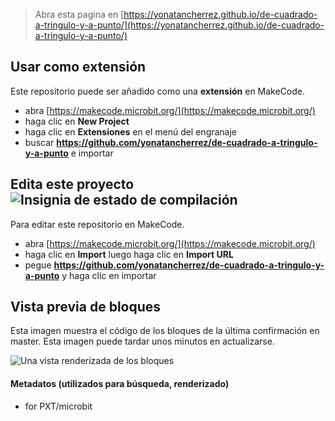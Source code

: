 
> Abra esta pagina en [https://yonatancherrez.github.io/de-cuadrado-a-tringulo-y-a-punto/](https://yonatancherrez.github.io/de-cuadrado-a-tringulo-y-a-punto/)

## Usar como extensión

Este repositorio puede ser añadido como una **extensión** en MakeCode.

* abra [https://makecode.microbit.org/](https://makecode.microbit.org/)
* haga clic en **New Project**
* haga clic en **Extensiones** en el menú del engranaje
* buscar **https://github.com/yonatancherrez/de-cuadrado-a-tringulo-y-a-punto** e importar

## Edita este proyecto ![Insignia de estado de compilación](https://github.com/yonatancherrez/de-cuadrado-a-tringulo-y-a-punto/workflows/MakeCode/badge.svg)

Para editar este repositorio en MakeCode.

* abra [https://makecode.microbit.org/](https://makecode.microbit.org/)
* haga clic en **Import** luego haga clic en **Import URL**
* pegue **https://github.com/yonatancherrez/de-cuadrado-a-tringulo-y-a-punto** y haga clic en importar

## Vista previa de bloques

Esta imagen muestra el código de los bloques de la última confirmación en master.
Esta imagen puede tardar unos minutos en actualizarse.

![Una vista renderizada de los bloques](https://github.com/yonatancherrez/de-cuadrado-a-tringulo-y-a-punto/raw/master/.github/makecode/blocks.png)

#### Metadatos (utilizados para búsqueda, renderizado)

* for PXT/microbit
<script src="https://makecode.com/gh-pages-embed.js"></script><script>makeCodeRender("{{ site.makecode.home_url }}", "{{ site.github.owner_name }}/{{ site.github.repository_name }}");</script>
